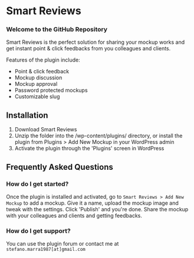 # Smart Reviews #

### Welcome to the GitHub Repository ###

Smart Reviews is the perfect solution for sharing your mockup works and get instant point & click feedbacks from you colleagues and clients.

Features of the plugin include:

* Point & click feedback
* Mockup discussion
* Mockup approval
* Password protected mockups
* Customizable slug

## Installation ##

1. Download Smart Reviews
2. Unzip the folder into the /wp-content/plugins/ directory, or install the plugin from Plugins > Add New Mockup in your WordPress admin
3. Activate the plugin through the 'Plugins' screen in WordPress

## Frequently Asked Questions ##

### How do I get started? ###

Once the plugin is installed and activated, go to `Smart Reviews > Add New Mockup` to add a mockup. Give it a name, upload the mockup image and tweak with the settings. Click 'Publish' and you're done. Share the mockup with your colleagues and clients and getting feedbacks.

### How do I get support? ###

You can use the plugin forum or contact me at `stefano.marra1987[at]gmail.com`


